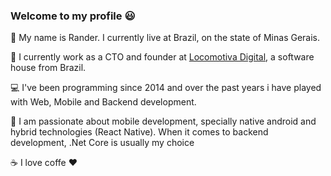 ### Welcome to my profile :smiley:

:man: My name is Rander. I currently live at Brazil, on the state of Minas Gerais.

:briefcase: I currently work as a CTO and founder at [Locomotiva Digital](https://locomotiva.digital), a software house from Brazil.

:computer: I've been programming since 2014 and over the past years i have played with Web, Mobile and Backend development.

:iphone: I am passionate about mobile development, specially native android and hybrid technologies (React Native).
When it comes to backend development, .Net Core is usually my choice

:coffee: I love coffe :heart:
